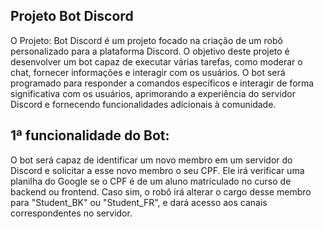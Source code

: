## Projeto Bot Discord

O Projeto: Bot Discord é um projeto focado na criação de um robô personalizado para a plataforma Discord. O objetivo deste projeto é desenvolver um bot capaz de executar várias tarefas, como moderar o chat, fornecer informações e interagir com os usuários. O bot será programado para responder a comandos específicos e interagir de forma significativa com os usuários, aprimorando a experiência do servidor Discord e fornecendo funcionalidades adicionais à comunidade.

## 1ª funcionalidade do Bot:

O bot será capaz de identificar um novo membro em um servidor do Discord e solicitar a esse novo membro o seu CPF. Ele irá verificar uma planilha do Google se o CPF é de um aluno matriculado no curso de backend ou frontend. Caso sim, o robô irá alterar o cargo desse membro para "Student_BK" ou "Student_FR", e dará acesso aos canais correspondentes no servidor.